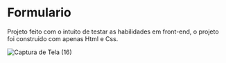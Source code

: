 # Formulario

Projeto feito com o intuito de testar as habilidades em front-end, o projeto
foi construido com apenas Html e Css.

![Captura de Tela (16)](https://user-images.githubusercontent.com/122378399/229298562-6939d17e-4296-465d-bbee-2c1111380e63.png)
